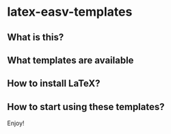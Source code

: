 # latex-easv-templates

## What is this?

## What templates are available

## How to install LaTeX?

## How to start using these templates?

Enjoy!
